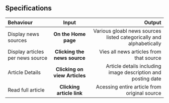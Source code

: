 ## Specifications
| Behaviour | Input | Output |
| :---------------- | :---------------: | ------------------: |
| Display news sources | **On the Home page** | Various gloabl news sources listed categorically and alphabetically |
| Display articles per news source | **Clicking the news source** | Vies all news articles from that source |
| Article Details | **Clicking on view Articles**  | Article details including image description and posting date |
| Read full article | **Clicking article link** | Acessing entire article from original source |

